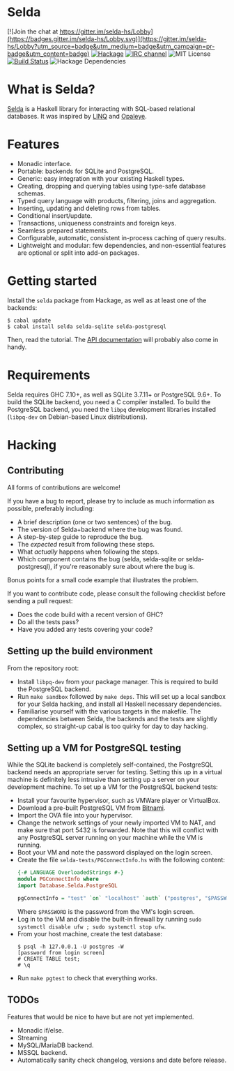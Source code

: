 Selda
=====

[![Join the chat at https://gitter.im/selda-hs/Lobby](https://badges.gitter.im/selda-hs/Lobby.svg)](https://gitter.im/selda-hs/Lobby?utm_source=badge&utm_medium=badge&utm_campaign=pr-badge&utm_content=badge)
[![Hackage](https://img.shields.io/hackage/v/selda.svg?style=flat)](http://hackage.haskell.org/package/selda)
[![IRC channel](https://img.shields.io/badge/IRC-%23selda-1e72ff.svg?style=flat)](https://www.irccloud.com/invite?channel=%23selda&amp;hostname=irc.freenode.net&amp;port=6697&amp;ssl=1)
![MIT License](http://img.shields.io/badge/license-MIT-brightgreen.svg)
[![Build Status](https://travis-ci.org/valderman/selda.svg?branch=master)](https://travis-ci.org/valderman/selda)
![Hackage Dependencies](https://img.shields.io/hackage-deps/v/selda.svg)


What is Selda?
==============
[Selda](https://selda.link) is a Haskell library for interacting with SQL-based relational databases.
It was inspired by [LINQ](https://en.wikipedia.org/wiki/Language_Integrated_Query) and
[Opaleye](http://hackage.haskell.org/package/opaleye).


Features
========

* Monadic interface.
* Portable: backends for SQLite and PostgreSQL.
* Generic: easy integration with your existing Haskell types.
* Creating, dropping and querying tables using type-safe database schemas.
* Typed query language with products, filtering, joins and aggregation.
* Inserting, updating and deleting rows from tables.
* Conditional insert/update.
* Transactions, uniqueness constraints and foreign keys.
* Seamless prepared statements.
* Configurable, automatic, consistent in-process caching of query results.
* Lightweight and modular: few dependencies, and non-essential features are
  optional or split into add-on packages.


Getting started
===============

Install the `selda` package from Hackage, as well as at least one of the
backends:

    $ cabal update
    $ cabal install selda selda-sqlite selda-postgresql

Then, read the tutorial.
The [API documentation](http://hackage.haskell.org/package/selda) will probably
also come in handy.


Requirements
============

Selda requires GHC 7.10+, as well as SQLite 3.7.11+ or PostgreSQL 9.6+.
To build the SQLite backend, you need a C compiler installed.
To build the PostgreSQL backend, you need the `libpq` development libraries
installed (`libpq-dev` on Debian-based Linux distributions).

Hacking
=======

Contributing
------------

All forms of contributions are welcome!

If you have a bug to report, please try to include as much information as
possible, preferably including:

* A brief description (one or two sentences) of the bug.
* The version of Selda+backend where the bug was found.
* A step-by-step guide to reproduce the bug.
* The *expected* result from following these steps.
* What *actually* happens when following the steps.
* Which component contains the bug (selda, selda-sqlite or selda-postgresql),
  if you're reasonably sure about where the bug is.

Bonus points for a small code example that illustrates the problem.

If you want to contribute code, please consult the following checklist before
sending a pull request:

* Does the code build with a recent version of GHC?
* Do all the tests pass?
* Have you added any tests covering your code?


Setting up the build environment
--------------------------------

From the repository root:

* Install `libpq-dev` from your package manager.
    This is required to build the PostgreSQL backend.
* Run `make sandbox` followed by `make deps`.
    This will set up a local sandbox for your Selda hacking, and install all
    Haskell necessary dependencies.
* Familiarise yourself with the various targets in the makefile.
    The dependencies between Selda, the backends and the tests are slightly
    complex, so straight-up cabal is too quirky for day to day hacking.


Setting up a VM for PostgreSQL testing
--------------------------------------

While the SQLite backend is completely self-contained, the PostgreSQL backend
needs an appropriate server for testing. Setting this up in a virtual machine
is definitely less intrusive than setting up a server on your development
machine. To set up a VM for the PostgreSQL backend tests:

* Install your favourite hypervisor, such as VMWare player or VirtualBox.
* Download a pre-built PostgreSQL VM from
    [Bitnami](https://bitnami.com/stack/postgresql/virtual-machine).
* Import the OVA file into your hypervisor.
* Change the network settings of your newly imported VM to NAT, and make sure
    that port 5432 is forwarded. Note that this will conflict with any PostgreSQL
    server running on your machine while the VM is running.
* Boot your VM and note the password displayed on the login screen.
* Create the file `selda-tests/PGConnectInfo.hs` with the following content:
    ```haskell
    {-# LANGUAGE OverloadedStrings #-}
    module PGConnectInfo where
    import Database.Selda.PostgreSQL
    
    pgConnectInfo = "test" `on` "localhost" `auth` ("postgres", "$PASSWORD")
    ```
    Where `$PASSWORD` is the password from the VM's login screen.
* Log in to the VM and disable the built-in firewall by running
    `sudo systemctl disable ufw ; sudo systemctl stop ufw`.
* From your host machine, create the test database:
    ```
    $ psql -h 127.0.0.1 -U postgres -W
    [password from login screen]
    # CREATE TABLE test;
    # \q
    ```
* Run `make pgtest` to check that everything works.


TODOs
-----

Features that would be nice to have but are not yet implemented.

* Monadic if/else.
* Streaming
* MySQL/MariaDB backend.
* MSSQL backend.
* Automatically sanity check changelog, versions and date before release.
